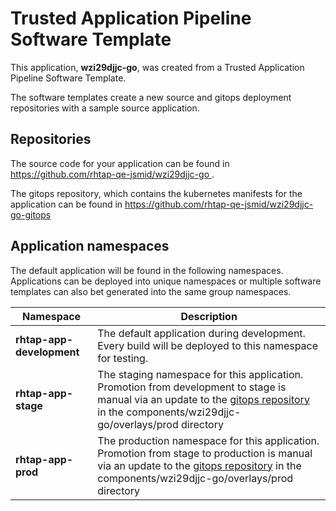 # Trusted Application Pipeline Software Template

This application, **wzi29djjc-go**, was created from a Trusted Application Pipeline Software Template.

The software templates create a new source and gitops deployment repositories with a sample source application. 

## Repositories

The source code for your application can be found in [https://github.com/rhtap-qe-jsmid/wzi29djjc-go ](https://github.com/rhtap-qe-jsmid/wzi29djjc-go ).
 
The gitops repository, which contains the kubernetes manifests for the application can be found in 
[https://github.com/rhtap-qe-jsmid/wzi29djjc-go-gitops ](https://github.com/rhtap-qe-jsmid/wzi29djjc-go-gitops ) 

## Application namespaces 

The default application will be found in the following namespaces. Applications can be deployed into unique namespaces or multiple software templates can also bet generated into the same group namespaces.  

|  Namespace   |  Description   |  
| -------- | -------- |   
| **rhtap-app-development** | The default application during development. Every build will be deployed to this namespace for testing. | 
| **rhtap-app-stage** | The staging namespace for this application. Promotion from development to stage is manual via an update to the [gitops repository](https://github.com/rhtap-qe-jsmid/wzi29djjc-go-gitops ) in the components/wzi29djjc-go/overlays/prod directory |  
| **rhtap-app-prod** | The production namespace for this application. Promotion from stage to production is manual via an update to the [gitops repository](https://github.com/rhtap-qe-jsmid/wzi29djjc-go-gitops ) in the components/wzi29djjc-go/overlays/prod directory | 
